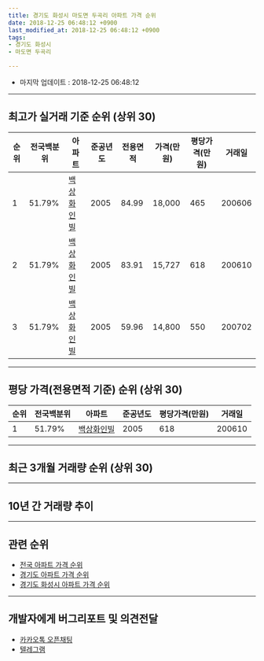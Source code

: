 ```yaml
---
title: 경기도 화성시 마도면 두곡리 아파트 가격 순위
date: 2018-12-25 06:48:12 +0900
last_modified_at: 2018-12-25 06:48:12 +0900
tags:
- 경기도 화성시
- 마도면 두곡리

---
```


* 마지막 업데이트 : 2018-12-25 06:48:12

---

## 최고가 실거래 기준 순위 (상위 30)


|순위|전국백분위|아파트|준공년도|전용면적|가격(만원)|평당가격(만원)|거래일|
|---|---|---|---|---|---|---|---|
|1|51.79%|[백상화인빌](https://search.naver.com/search.naver?query=%EA%B2%BD%EA%B8%B0%EB%8F%84+%ED%99%94%EC%84%B1%EC%8B%9C+%EB%A7%88%EB%8F%84%EB%A9%B4+%EB%91%90%EA%B3%A1%EB%A6%AC+%EB%B0%B1%EC%83%81%ED%99%94%EC%9D%B8%EB%B9%8C)|2005|84.99|18,000|465|200606|
|2|51.79%|[백상화인빌](https://search.naver.com/search.naver?query=%EA%B2%BD%EA%B8%B0%EB%8F%84+%ED%99%94%EC%84%B1%EC%8B%9C+%EB%A7%88%EB%8F%84%EB%A9%B4+%EB%91%90%EA%B3%A1%EB%A6%AC+%EB%B0%B1%EC%83%81%ED%99%94%EC%9D%B8%EB%B9%8C)|2005|83.91|15,727|618|200610|
|3|51.79%|[백상화인빌](https://search.naver.com/search.naver?query=%EA%B2%BD%EA%B8%B0%EB%8F%84+%ED%99%94%EC%84%B1%EC%8B%9C+%EB%A7%88%EB%8F%84%EB%A9%B4+%EB%91%90%EA%B3%A1%EB%A6%AC+%EB%B0%B1%EC%83%81%ED%99%94%EC%9D%B8%EB%B9%8C)|2005|59.96|14,800|550|200702|


---

## 평당 가격(전용면적 기준) 순위 (상위 30)


|순위|전국백분위|아파트|준공년도|평당가격(만원)|거래일|
|---|---|---|---|---|---|
|1|51.79%|[백상화인빌](https://search.naver.com/search.naver?query=%EA%B2%BD%EA%B8%B0%EB%8F%84+%ED%99%94%EC%84%B1%EC%8B%9C+%EB%A7%88%EB%8F%84%EB%A9%B4+%EB%91%90%EA%B3%A1%EB%A6%AC+%EB%B0%B1%EC%83%81%ED%99%94%EC%9D%B8%EB%B9%8C)|2005|618|200610|


---

## 최근 3개월 거래량 순위 (상위 30)


<div style="width:100%;">
    <canvas id="deal_count_ranking" height="250"></canvas>
</div>


<script>
new Chart(document.getElementById("deal_count_ranking"), {
    type: 'horizontalBar',
    data: {
        labels: ['백상화인빌'],
        datasets: [{
            label: '실거래 수',
            data: [2],
            borderColor: "rgba(255, 0, 128, 1)",
            backgroundColor: "rgba(255, 0, 128, 0.5)",
            fill: false,
        }]
    },
    options: {
        responsive: true,
        title: {
            display: true,
            text: '최근 3개월 거래량 순위'
        },
        tooltips: {
            mode: 'index',
            intersect: false,
            callbacks: {
                title: function(tooltipItems, data) {
                    return "실거래 수:";
                },
                label: function(tooltipItem, data) {
                    return data.labels[tooltipItem.index] + ": " + tooltipItem.xLabel;
                }
            }
        },
        hover: {
            mode: 'nearest',
            intersect: true
        },
        scales: {
            xAxes: [{
                display: true,
                scaleLabel: {
                    display: true,
                    labelString: '실거래 수'
                },
                ticks: {
                    suggestedMin: 0,
                }
            }],
            yAxes: [{
                display: true,
                ticks: {
                    autoSkip: false,
                    callback: function(value, index, values) {
                        if (value.length > 15)
                            return value.substr(0, 13) + "...";
                        else
                            return value;
                    }
                },
                scaleLabel: {
                    display: false,
                }
            }]
        }
    }
});

</script>


---

## 10년 간 거래량 추이


<div style="width:100%;">
    <canvas id="deal_progress" height="250"></canvas>
</div>

<script>
new Chart(document.getElementById("deal_progress"), {
    type: 'line',
    data: {
        labels: ['200812','200901','200902','200903','200904','200905','200906','200907','200908','200909','200910','200911','200912','201001','201002','201003','201004','201005','201006','201007','201008','201009','201010','201011','201012','201101','201102','201103','201104','201105','201106','201107','201108','201109','201110','201111','201112','201201','201202','201203','201204','201205','201206','201207','201208','201209','201210','201211','201212','201301','201302','201303','201304','201305','201306','201307','201308','201309','201310','201311','201312','201401','201402','201403','201404','201405','201406','201407','201408','201409','201410','201411','201412','201501','201502','201503','201504','201505','201506','201507','201508','201509','201510','201511','201512','201601','201602','201603','201604','201605','201606','201607','201608','201609','201610','201611','201612','201701','201702','201703','201704','201705','201706','201707','201708','201709','201710','201711','201712','201801','201802','201803','201804','201805','201806','201807','201808','201809','201810','201811','201812'],
        datasets: [{
            label: '실거래 수',
            pointRadius: 1,
            data: [0, 1, 3, 0, 2, 1, 0, 0, 1, 1, 3, 1, 0, 0, 1, 0, 1, 0, 3, 2, 4, 0, 1, 2, 1, 0, 1, 1, 0, 0, 3, 0, 3, 2, 2, 0, 2, 0, 1, 3, 1, 1, 1, 1, 2, 1, 1, 0, 3, 0, 1, 0, 0, 1, 1, 0, 2, 1, 2, 1, 1, 3, 0, 2, 0, 0, 0, 0, 0, 0, 3, 0, 0, 1, 0, 2, 0, 2, 1, 0, 0, 0, 4, 1, 0, 2, 1, 1, 1, 0, 0, 3, 0, 1, 0, 0, 0, 0, 1, 1, 1, 1, 1, 1, 0, 2, 0, 1, 0, 0, 0, 0, 2, 1, 1, 0, 0, 1, 2, 0, 0],
            borderColor: "rgba(255, 201, 14, 1)",
            backgroundColor: "rgba(255, 201, 14, 0.5)",
            fill: true,
        }]
    },
    options: {
        responsive: true,
        title: {
            display: true,
            text: '10년간 거래량 추이'
        },
        tooltips: {
            mode: 'index',
            intersect: false,
        },
        hover: {
            mode: 'nearest',
            intersect: true
        },
        scales: {
            xAxes: [{
                display: true,
                scaleLabel: {
                    display: true,
                    labelString: '년/월'
                }
            }],
            yAxes: [{
                display: true,
                ticks: {
                    suggestedMin: 0,
                },
                scaleLabel: {
                    display: true,
                    labelString: '실거래 수'
                }
            }]
        }
    }
});

</script>


---

## 관련 순위

- [전국 아파트 가격 순위](https://inasie.github.io/apt-ranking/전국)
- [경기도 아파트 가격 순위](https://inasie.github.io/apt-ranking/경기도)
- [경기도 화성시 아파트 가격 순위](https://inasie.github.io/apt-ranking/경기도-화성시)


---

## 개발자에게 버그리포트 및 의견전달

- [카카오톡 오픈채팅](https://open.kakao.com/o/gLJUAP4)
- [텔레그램](https://t.me/inasie)


